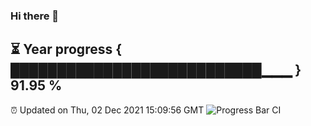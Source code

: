 ### Hi there 👋
⏳ Year progress { ███████████████████████████▁▁▁ } 91.95 %
---
⏰ Updated on Thu, 02 Dec 2021 15:09:56 GMT
![Progress Bar CI](https://github.com/liununu/liununu/workflows/Progress%20Bar%20CI/badge.svg)
